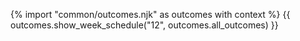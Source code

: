 {% import "common/outcomes.njk" as outcomes with context %}
{{ outcomes.show_week_schedule("12", outcomes.all_outcomes) }}